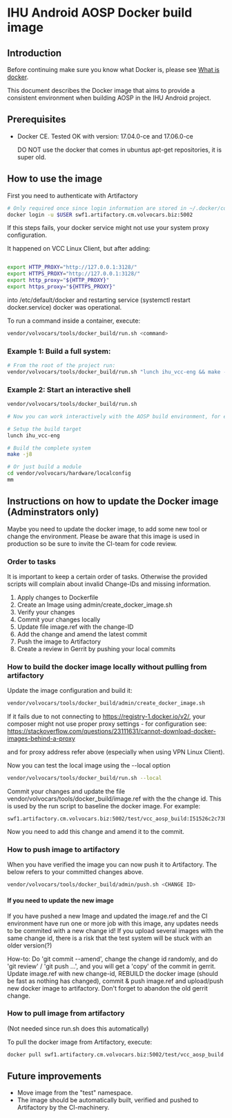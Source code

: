 # IHU Android AOSP Docker build image

## Introduction

Before continuing make sure you know what Docker is, please see
[What is docker](https://www.docker.com/what-docker).

This document describes the Docker image that aims to provide a consistent environment when building AOSP in the IHU Android project.

## Prerequisites

* Docker CE. Tested OK with version: 17.04.0-ce and 17.06.0-ce

  DO NOT use the docker that comes in ubuntus apt-get repositories, it is super old.


## How to use the image

First you need to authenticate with Artifactory
```bash
# Only required once since login information are stored in ~/.docker/config.json
docker login -u $USER swf1.artifactory.cm.volvocars.biz:5002
```

If this steps fails, your docker service might not use your system proxy configuration.

It happened on VCC Linux Client, but after adding:
```bash

export HTTP_PROXY="http://127.0.0.1:3128/"
export HTTPS_PROXY="http://127.0.0.1:3128/"
export http_proxy="${HTTP_PROXY}"
export https_proxy="${HTTPS_PROXY}"
```

into /etc/default/docker and restarting service (systemctl restart docker.service) docker was operational.

To run a command inside a container, execute:

```bash
vendor/volvocars/tools/docker_build/run.sh <command>
```

### Example 1: Build a full system:

```bash
# From the root of the project run:
vendor/volvocars/tools/docker_build/run.sh "lunch ihu_vcc-eng && make -j8"
```

### Example 2: Start an interactive shell

```bash
vendor/volvocars/tools/docker_build/run.sh

# Now you can work interactively with the AOSP build environment, for example:

# Setup the build target
lunch ihu_vcc-eng

# Build the complete system
make -j8

# Or just build a module
cd vendor/volvocars/hardware/localconfig
mm
```


## Instructions on how to update the Docker image (Adminstrators only)

Maybe you need to update the docker image, to add some new tool or change the environment. Please be aware that this image is used in production so be sure to invite the CI-team for code review.

### Order to tasks

It is important to keep a certain order of tasks. Otherwise the provided scripts will complain about invalid Change-IDs and missing information.

1. Apply changes to Dockerfile
2. Create an Image using admin/create_docker_image.sh
3. Verify your changes
4. Commit your changes locally
5. Update file image.ref with the change-ID
6. Add the change and amend the latest commit
7. Push the image to Artifactory
8. Create a review in Gerrit by pushing your local commits


### How to build the docker image locally without pulling from artifactory

Update the image configuration and build it:
```bash
vendor/volvocars/tools/docker_build/admin/create_docker_image.sh
```

If it fails due to not connecting to https://registry-1.docker.io/v2/, your composer might not use proper proxy settings - for configuration see:
https://stackoverflow.com/questions/23111631/cannot-download-docker-images-behind-a-proxy

and for proxy address refer above (especially when using VPN Linux Client).

Now you can test the local image using the --local option

```bash
vendor/volvocars/tools/docker_build/run.sh --local
```

Commit your changes and update the file vendor/volvocars/tools/docker_build/image.ref with the the change id. This is used by the run script to baseline the docker image. For example:

```
swf1.artifactory.cm.volvocars.biz:5002/test/vcc_aosp_build:I51526c2c73b3a94b65b5b06d7adf3115129bc3b7
```

Now you need to add this change and amend it to the commit.

### How to push image to artifactory

When you have verified the image you can now push it to Artifactory. The <CHANGE ID> below refers to your committed changes above.

```bash
vendor/volvocars/tools/docker_build/admin/push.sh <CHANGE ID>
```
#### If you need to update the new image
If you have pushed a new Image and updated the image.ref and the CI environment have run one or more job with this image, any updates needs to be commited with a new change id! If you upload several images with the same change id, there is a risk that the test system will be stuck with an older version(?)

How-to: Do 'git commit --amend', change the change id randomly, and do 'git review' / 'git push ...', and you will get a 'copy' of the commit in gerrit. Update image.ref with new change-id, REBUILD the docker image (should be fast as nothing has changed), commit & push image.ref and upload/push new docker image to artifactory. Don't forget to abandon the old gerrit change.

### How to pull image from artifactory
(Not needed since run.sh does this automatically)

To pull the docker image from Artifactory, execute:

```bash
docker pull swf1.artifactory.cm.volvocars.biz:5002/test/vcc_aosp_build[:NAME]
```

## Future improvements

* Move image from the "test" namespace.
* The image should be automatically built, verified and pushed to Artifactory by the CI-machinery.
